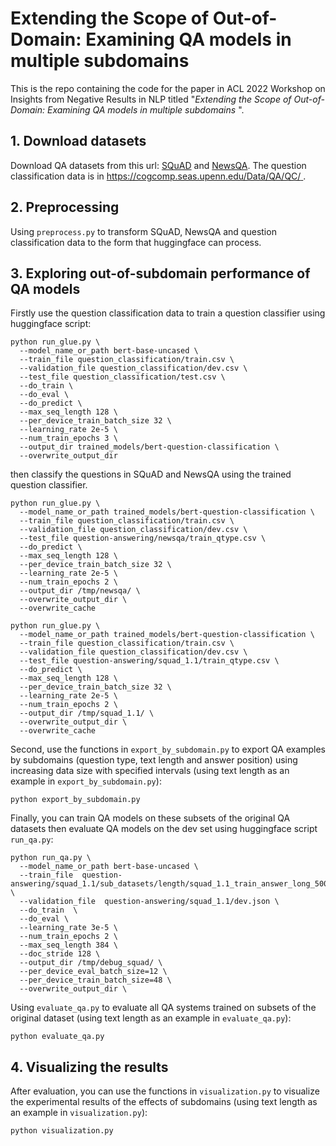 # Extending the Scope of Out-of-Domain: Examining QA models in multiple subdomains

This is the repo containing the code for the paper in ACL 2022 Workshop on Insights from Negative Results in NLP titled "<em>Extending the Scope of Out-of-Domain: Examining QA models in multiple subdomains</em> ".


## 1. Download datasets
Download QA datasets from this url: [SQuAD](https://rajpurkar.github.io/SQuAD-explorer/) and [NewsQA](https://github.com/mrqa/MRQA-Shared-Task-2019). The question classification data is in [https://cogcomp.seas.upenn.edu/Data/QA/QC/
](https://cogcomp.seas.upenn.edu/Data/QA/QC/).


## 2. Preprocessing

Using `preprocess.py` to transform SQuAD, NewsQA and question classification data to the form that huggingface can process.

## 3. Exploring out-of-subdomain performance of QA models
Firstly use the question classification data to train a question classifier using huggingface script:
```
python run_glue.py \
  --model_name_or_path bert-base-uncased \
  --train_file question_classification/train.csv \
  --validation_file question_classification/dev.csv \
  --test_file question_classification/test.csv \
  --do_train \
  --do_eval \
  --do_predict \
  --max_seq_length 128 \
  --per_device_train_batch_size 32 \
  --learning_rate 2e-5 \
  --num_train_epochs 3 \
  --output_dir trained_models/bert-question-classification \
  --overwrite_output_dir
```

then classify the questions in SQuAD and NewsQA using the trained question classifier. 
```
python run_glue.py \
  --model_name_or_path trained_models/bert-question-classification \
  --train_file question_classification/train.csv \
  --validation_file question_classification/dev.csv \
  --test_file question-answering/newsqa/train_qtype.csv \
  --do_predict \
  --max_seq_length 128 \
  --per_device_train_batch_size 32 \
  --learning_rate 2e-5 \
  --num_train_epochs 2 \
  --output_dir /tmp/newsqa/ \
  --overwrite_output_dir \
  --overwrite_cache
  
python run_glue.py \
  --model_name_or_path trained_models/bert-question-classification \
  --train_file question_classification/train.csv \
  --validation_file question_classification/dev.csv \
  --test_file question-answering/squad_1.1/train_qtype.csv \
  --do_predict \
  --max_seq_length 128 \
  --per_device_train_batch_size 32 \
  --learning_rate 2e-5 \
  --num_train_epochs 2 \
  --output_dir /tmp/squad_1.1/ \
  --overwrite_output_dir \
  --overwrite_cache
```

Second, use the functions in `export_by_subdomain.py` to export QA examples by subdomains (question type, text length and answer position) using increasing data size with specified intervals (using text length as an example in `export_by_subdomain.py`):

```
python export_by_subdomain.py
```

Finally, you can train QA models on these subsets of the original QA datasets then evaluate QA models on the dev set using huggingface script `run_qa.py`:

```
python run_qa.py \
  --model_name_or_path bert-base-uncased \
  --train_file  question-answering/squad_1.1/sub_datasets/length/squad_1.1_train_answer_long_500.json \
  --validation_file  question-answering/squad_1.1/dev.json \
  --do_train  \
  --do_eval \
  --learning_rate 3e-5 \
  --num_train_epochs 2 \
  --max_seq_length 384 \
  --doc_stride 128 \
  --output_dir /tmp/debug_squad/ \
  --per_device_eval_batch_size=12 \
  --per_device_train_batch_size=48 \
  --overwrite_output_dir \
```

Using `evaluate_qa.py` to evaluate all QA systems trained on subsets of the original dataset (using text length as an example in `evaluate_qa.py`):

```
python evaluate_qa.py
```

## 4. Visualizing the results

After evaluation, you can use the functions in `visualization.py` to visualize the experimental results of the effects of subdomains (using text length as an example in `visualization.py`):

```
python visualization.py
```

